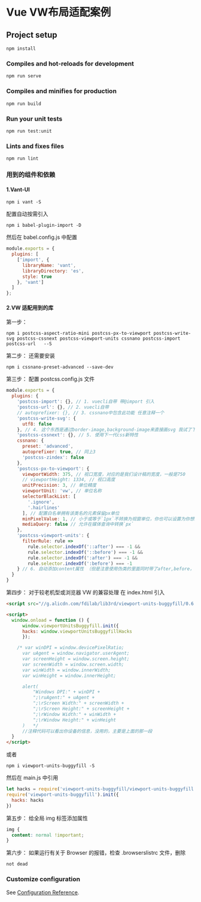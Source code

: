 # Vue VW布局适配案例

## Project setup
```
npm install
```

### Compiles and hot-reloads for development
```
npm run serve
```

### Compiles and minifies for production
```
npm run build
```

### Run your unit tests
```
npm run test:unit
```

### Lints and fixes files
```
npm run lint
```

### 用到的组件和依赖

#### 1.Vant-UI
```
npm i vant -S
```
配置自动按需引入
```
npm i babel-plugin-import -D
```
然后在 babel.config.js 中配置
```javascript
module.exports = {
  plugins: [
    ['import', {
      libraryName: 'vant',
      libraryDirectory: 'es',
      style: true
    }, 'vant']
  ]
};
```

#### 2.VW 适配用到的库
第一步：
```
npm i postcss-aspect-ratio-mini postcss-px-to-viewport postcss-write-svg postcss-cssnext postcss-viewport-units cssnano postcss-import postcss-url   --S
```

第二步：
还需要安装
```
npm i cssnano-preset-advanced --save-dev
```

第三步：
配置 postcss.config.js 文件
```javascript
module.exports = {
  plugins: {
    'postcss-import': {}, // 1. vuecli自带 带@import 引入
    'postcss-url': {}, // 2. vuecli自带
    // autoprefixer: {}, // 3. cssnano中包含此功能 任意注释一个
    'postcss-write-svg': {
      utf8: false
    }, // 4. 这个东西是通过border-image,background-image来直接画svg 我试了下感觉css2svg还是有学习成本 我打算还是用伪类+transform来算了
    'postcss-cssnext': {}, // 5. 使用下一代css新特性
    cssnano: {
      preset: 'advanced',
      autoprefixer: true, // 同上3
      'postcss-zindex': false
    },
    'postcss-px-to-viewport': {
      viewportWidth: 375, // 视口宽度，对应的是我们设计稿的宽度，一般是750
      // viewportHeight: 1334, // 视口高度
      unitPrecision: 3, // 单位精度
      viewportUnit: 'vw', // 单位名称
      selectorBlackList: [
        '.ignore',
        '.hairlines'
      ], // 配置白名单拥有该类名的元素保留px单位
      minPixelValue: 1, // 小于或等于`1px`不转换为视窗单位，你也可以设置为你想要的值
      mediaQuery: false // 允许在媒体查询中转换`px`
    },
    'postcss-viewport-units': {
      filterRule: rule =>
        rule.selector.indexOf('::after') === -1 &&
        rule.selector.indexOf('::before') === -1 &&
        rule.selector.indexOf(':after') === -1 &&
        rule.selector.indexOf(':before') === -1
    } // 6. 自动添加content属性 （但是注意使用伪类的里面同时带了after,before，需要排除）
  }
}
```

第四步：
对于较老机型或浏览器 VW 的兼容处理
在 index.html 引入
```html
<script src="//g.alicdn.com/fdilab/lib3rd/viewport-units-buggyfill/0.6.2/??viewport-units-buggyfill.hacks.min.js,viewport-units-buggyfill.min.js"></script>

<script>
  window.onload = function () {
      window.viewportUnitsBuggyfill.init({
      hacks: window.viewportUnitsBuggyfillHacks
      });

    /* var winDPI = window.devicePixelRatio;
      var uAgent = window.navigator.userAgent;
      var screenHeight = window.screen.height;
      var screenWidth = window.screen.width;
      var winWidth = window.innerWidth;
      var winHeight = window.innerHeight;

      alert(
          "Windows DPI:" + winDPI +
          ";\ruAgent:" + uAgent +
          ";\rScreen Width:" + screenWidth +
          ";\rScreen Height:" + screenHeight +
          ";\rWindow Width:" + winWidth +
          ";\rWindow Height:" + winHeight
      )   */
      //注释代码可以看出你设备的信息，没用的，主要是上面的那一段
  }
</script>
```
或者
```
npm i viewport-units-buggyfill -S
```
然后在 main.js 中引用
```javascript
let hacks = require('viewport-units-buggyfill/viewport-units-buggyfill.hacks')
require('viewport-units-buggyfill').init({
  hacks: hacks
})
```

第五步：
给全局 img 标签添加属性
```css
img {
  content: normal !important;
}
```

第六步：
如果运行有关于 Browser 的报错，检查 .browserslistrc 文件，删除
```
not dead
```

### Customize configuration
See [Configuration Reference](https://cli.vuejs.org/config/).
